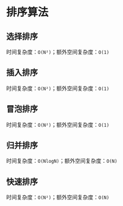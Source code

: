 # 排序算法

## 选择排序

时间复杂度：`O(N²)`；额外空间复杂度：`O(1)`

## 插入排序

时间复杂度：`O(N²)`；额外空间复杂度：`O(1)`

## 冒泡排序

时间复杂度：`O(N²)`；额外空间复杂度：`O(1)`

## 归并排序

时间复杂度：`O(NlogN)`；额外空间复杂度：`O(N)`

## 快速排序

时间复杂度：`O(N²)`；额外空间复杂度：`O(N)`
